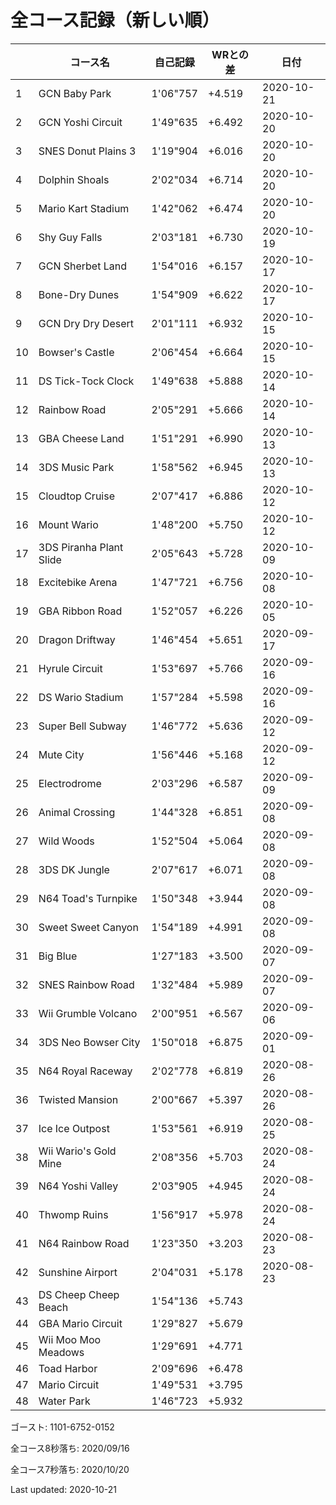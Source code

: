 # 全コース記録（新しい順）

||コース名|自己記録|WRとの差|日付
|--|--|--|--|--|
|1|GCN Baby Park|1'06"757|+4.519|2020-10-21|
|2|GCN Yoshi Circuit|1'49"635|+6.492|2020-10-20|
|3|SNES Donut Plains 3|1'19"904|+6.016|2020-10-20|
|4|Dolphin Shoals|2'02"034|+6.714|2020-10-20|
|5|Mario Kart Stadium|1'42"062|+6.474|2020-10-20|
|6|Shy Guy Falls|2'03"181|+6.730|2020-10-19|
|7|GCN Sherbet Land|1'54"016|+6.157|2020-10-17|
|8|Bone-Dry Dunes|1'54"909|+6.622|2020-10-17|
|9|GCN Dry Dry Desert|2'01"111|+6.932|2020-10-15|
|10|Bowser's Castle|2'06"454|+6.664|2020-10-15|
|11|DS Tick-Tock Clock|1'49"638|+5.888|2020-10-14|
|12|Rainbow Road|2'05"291|+5.666|2020-10-14|
|13|GBA Cheese Land|1'51"291|+6.990|2020-10-13|
|14|3DS Music Park|1'58"562|+6.945|2020-10-13|
|15|Cloudtop Cruise|2'07"417|+6.886|2020-10-12|
|16|Mount Wario|1'48"200|+5.750|2020-10-12|
|17|3DS Piranha Plant Slide|2'05"643|+5.728|2020-10-09|
|18|Excitebike Arena|1'47"721|+6.756|2020-10-08|
|19|GBA Ribbon Road|1'52"057|+6.226|2020-10-05|
|20|Dragon Driftway|1'46"454|+5.651|2020-09-17|
|21|Hyrule Circuit|1'53"697|+5.766|2020-09-16|
|22|DS Wario Stadium|1'57"284|+5.598|2020-09-16|
|23|Super Bell Subway|1'46"772|+5.636|2020-09-12|
|24|Mute City|1'56"446|+5.168|2020-09-12|
|25|Electrodrome|2'03"296|+6.587|2020-09-09|
|26|Animal Crossing|1'44"328|+6.851|2020-09-08|
|27|Wild Woods|1'52"504|+5.064|2020-09-08|
|28|3DS DK Jungle|2'07"617|+6.071|2020-09-08|
|29|N64 Toad's Turnpike|1'50"348|+3.944|2020-09-08|
|30|Sweet Sweet Canyon|1'54"189|+4.991|2020-09-08|
|31|Big Blue|1'27"183|+3.500|2020-09-07|
|32|SNES Rainbow Road|1'32"484|+5.989|2020-09-07|
|33|Wii Grumble Volcano|2'00"951|+6.567|2020-09-06|
|34|3DS Neo Bowser City|1'50"018|+6.875|2020-09-01|
|35|N64 Royal Raceway|2'02"778|+6.819|2020-08-26|
|36|Twisted Mansion|2'00"667|+5.397|2020-08-26|
|37|Ice Ice Outpost|1'53"561|+6.919|2020-08-25|
|38|Wii Wario's Gold Mine|2'08"356|+5.703|2020-08-24|
|39|N64 Yoshi Valley|2'03"905|+4.945|2020-08-24|
|40|Thwomp Ruins|1'56"917|+5.978|2020-08-24|
|41|N64 Rainbow Road|1'23"350|+3.203|2020-08-23|
|42|Sunshine Airport|2'04"031|+5.178|2020-08-23|
|43|DS Cheep Cheep Beach|1'54"136|+5.743||
|44|GBA Mario Circuit|1'29"827|+5.679||
|45|Wii Moo Moo Meadows|1'29"691|+4.771||
|46|Toad Harbor|2'09"696|+6.478||
|47|Mario Circuit|1'49"531|+3.795||
|48|Water Park|1'46"723|+5.932||

ゴースト: 1101-6752-0152

全コース8秒落ち: 2020/09/16

全コース7秒落ち: 2020/10/20

Last updated: 2020-10-21
